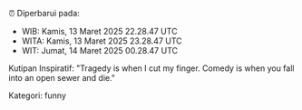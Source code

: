 ⏰ Diperbarui pada:
- WIB: Kamis, 13 Maret 2025 22.28.47 UTC
- WITA: Kamis, 13 Maret 2025 23.28.47 UTC
- WIT: Jumat, 14 Maret 2025 00.28.47 UTC

Kutipan Inspiratif:
"Tragedy is when I cut my finger. Comedy is when you fall into an open sewer and die."


Kategori: funny

